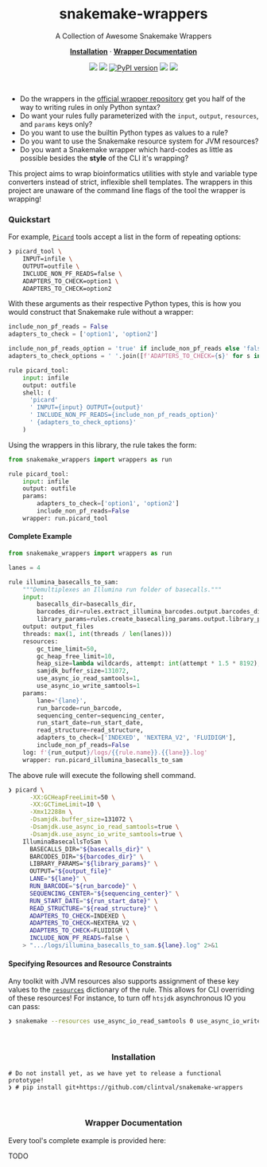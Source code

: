 <h1 align="center">snakemake-wrappers</h2>

<p align="center">A Collection of Awesome Snakemake Wrappers</p>

<p align="center">
  <a href="#installation"><strong>Installation</strong></a>
  ·
  <a href="#wrapper-documentation"><strong>Wrapper Documentation</strong></a>
</p>

<p align="center">
  <a href="https://travis-ci.org/clintval/snakemake-wrappers"><img src="https://travis-ci.org/clintval/snakemake-wrappers.svg?branch=master"></img></a>
  <a href="https://codecov.io/gh/clintval/snakemake-wrappers"><img src="https://codecov.io/gh/clintval/snakemake-wrappers/branch/master/graph/badge.svg"></img></a>
  <a href="https://badge.fury.io/py/snakemake-wrappers"><img src="https://badge.fury.io/py/snakemake-wrappers.svg" alt="PyPI version"></img></a>
  <a href="https://codeclimate.com/github/clintval/snakemake-wrappers/maintainability"><img src="https://api.codeclimate.com/v1/badges/7f6ce7780716a92c40b8/maintainability"></img></a>
  <a href="https://github.com/clintval/snakemake-wrappers/blob/master/LICENSE"><img src="https://img.shields.io/pypi/l/snakemake-wrappers.svg"></img></a>
</p>

<br>

- Do the wrappers in the [official wrapper repository](https://bitbucket.org/snakemake/snakemake-wrappers) get you half of the way to writing rules in only Python syntax?
- Do want your rules fully parameterized with the `input`, `output`, `resources`, and `params` keys only?
- Do you want to use the builtin Python types as values to a rule?
- Do you want to use the Snakemake resource system for JVM resources?
- Do you want a Snakemake wrapper which hard-codes as little as possible besides the **style** of the CLI it's wrapping?

This project aims to wrap bioinformatics utilities with style and variable type converters instead of strict, inflexible shell templates. The wrappers in this project are unaware of the command line flags of the tool the wrapper is wrapping!

### Quickstart

For example, [`Picard`](https://broadinstitute.github.io/picard/) tools accept a list in the form of repeating options:

```bash
❯ picard_tool \
    INPUT=infile \
    OUTPUT=outfile \
    INCLUDE_NON_PF_READS=false \
    ADAPTERS_TO_CHECK=option1 \
    ADAPTERS_TO_CHECK=option2
```

With these arguments as their respective Python types, this is how you would construct that Snakemake rule without a wrapper:

```python
include_non_pf_reads = False
adapters_to_check = ['option1', 'option2']

include_non_pf_reads_option = 'true' if include_non_pf_reads else 'false'
adapters_to_check_options = ' '.join([f'ADAPTERS_TO_CHECK={s}' for s in adapters_to_check])

rule picard_tool:
    input: infile
    output: outfile
    shell: (
      'picard'
      ' INPUT={input} OUTPUT={output}'
      ' INCLUDE_NON_PF_READS={include_non_pf_reads_option}'
      ' {adapters_to_check_options}'
    )
```

Using the wrappers in this library, the rule takes the form:

```python
from snakemake_wrappers import wrappers as run

rule picard_tool:
    input: infile
    output: outfile
    params:
        adapters_to_check=['option1', 'option2']
        include_non_pf_reads=False
    wrapper: run.picard_tool
```

#### Complete Example

```python
from snakemake_wrappers import wrappers as run

lanes = 4

rule illumina_basecalls_to_sam:
    """Demultiplexes an Illumina run folder of basecalls."""
    input:
        basecalls_dir=basecalls_dir,
        barcodes_dir=rules.extract_illumina_barcodes.output.barcodes_dir,
        library_params=rules.create_basecalling_params.output.library_params
    output: output_files
    threads: max(1, int(threads / len(lanes)))
    resources:
        gc_time_limit=50,
        gc_heap_free_limit=10,
        heap_size=lambda wildcards, attempt: int(attempt * 1.5 * 8192),
        samjdk_buffer_size=131072,
        use_async_io_read_samtools=1,
        use_async_io_write_samtools=1
    params:
        lane='{lane}',
        run_barcode=run_barcode,
        sequencing_center=sequencing_center,
        run_start_date=run_start_date,
        read_structure=read_structure,
        adapters_to_check=['INDEXED', 'NEXTERA_V2', 'FLUIDIGM'],
        include_non_pf_reads=False
    log: f'{run_output}/logs/{{rule.name}}.{{lane}}.log'
    wrapper: run.picard_illumina_basecalls_to_sam
```

The above rule will execute the following shell command.

```bash
❯ picard \
      -XX:GCHeapFreeLimit=50 \
      -XX:GCTimeLimit=10 \
      -Xmx12288m \
      -Dsamjdk.buffer_size=131072 \
      -Dsamjdk.use_async_io_read_samtools=true \
      -Dsamjdk.use_async_io_write_samtools=true \
    IlluminaBasecallsToSam \
      BASECALLS_DIR="${basecalls_dir}" \
      BARCODES_DIR="${barcodes_dir}" \
      LIBRARY_PARAMS="${library_params}" \
      OUTPUT="${output_file}"
      LANE="${lane}" \
      RUN_BARCODE="${run_barcode}" \
      SEQUENCING_CENTER="${sequencing_center}" \
      RUN_START_DATE="${run_start_date}" \
      READ_STRUCTURE="${read_structure}" \
      ADAPTERS_TO_CHECK=INDEXED \
      ADAPTERS_TO_CHECK=NEXTERA_V2 \
      ADAPTERS_TO_CHECK=FLUIDIGM \
      INCLUDE_NON_PF_READS=false \
    > ".../logs/illumina_basecalls_to_sam.${lane}.log" 2>&1
```

#### Specifying Resources and Resource Constraints

Any toolkit with JVM resources also supports assignment of these key values to the [`resources`](https://snakemake.readthedocs.io/en/stable/snakefiles/rules.html#resources) dictionary of the rule. This allows for CLI overriding of these resources! For instance, to turn off `htsjdk` asynchronous IO you can pass:

```bash
❯ snakemake --resources use_async_io_read_samtools 0 use_async_io_write_samtools 0
```

<br>

<h3 align="center">Installation</h3>

```
# Do not install yet, as we have yet to release a functional prototype!
❯ # pip install git+https://github.com/clintval/snakemake-wrappers
```

<br>

<h3 align="center">Wrapper Documentation</h3>

Every tool's complete example is provided here:

TODO

<br>

